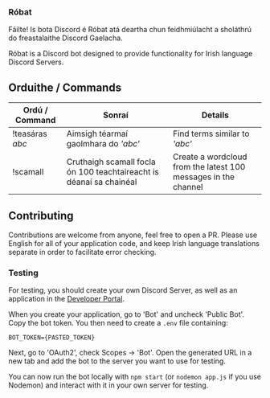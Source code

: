### Róbat

Fáilte! Is bota Discord é Róbat atá deartha chun feidhmiúlacht a sholáthrú do freastalaithe Discord Gaelacha.

Róbat is a Discord bot designed to provide functionality for Irish language Discord Servers.

## Orduithe / Commands

| Ordú / Command    | Sonraí | Details |
|-------------------|---|---|
| !teasáras _abc_   | Aimsigh téarmaí gaolmhara do _'abc'_ | Find terms similar to _'abc'_ |
| !scamall          | Cruthaigh scamall focla ón 100 teachtaireacht is déanaí sa chainéal | Create a wordcloud from the latest 100 messages in the channel |

## Contributing
Contributions are welcome from anyone, feel free to open a PR. Please use English for all of your application code,
and keep Irish language translations separate in order to facilitate error checking.

### Testing
For testing, you should create your own Discord Server, as well as an application in the [Developer Portal](https://discord.com/developers/applications).

When you create your application, go to 'Bot' and uncheck 'Public Bot'. Copy the bot token. You then need to create a `.env` file containing:
```
BOT_TOKEN={PASTED_TOKEN}
```

Next, go to 'OAuth2', check Scopes -> 'Bot'. Open the generated URL in a new tab and add the bot to the server you want to use for testing.

You can now run the bot locally with `npm start` (or `nodemon app.js` if you use Nodemon) and interact with it in your own server for testing.
